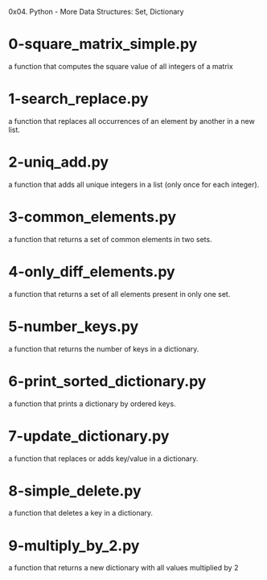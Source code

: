 0x04. Python - More Data Structures: Set, Dictionary

# 0-square_matrix_simple.py
a function that computes the square value of all integers of a matrix

# 1-search_replace.py
a function that replaces all occurrences of an element by another in a new list.

# 2-uniq_add.py
a function that adds all unique integers in a list (only once for each integer).

# 3-common_elements.py
a function that returns a set of common elements in two sets.

# 4-only_diff_elements.py
a function that returns a set of all elements present in only one set.

# 5-number_keys.py
a function that returns the number of keys in a dictionary.

# 6-print_sorted_dictionary.py
a function that prints a dictionary by ordered keys.

# 7-update_dictionary.py
a function that replaces or adds key/value in a dictionary.

# 8-simple_delete.py
a function that deletes a key in a dictionary.

# 9-multiply_by_2.py
a function that returns a new dictionary with all values multiplied by 2
